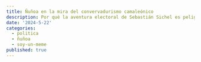 ```yaml
---
title: Ñuñoa en la mira del convervadurismo camaleónico
description: Por qué la aventura electoral de Sebastián Sichel es peligrosa para la democracia.
date: '2024-5-22'
categories:
  - politica
  - ñuñoa
  - soy-un-meme
published: true
---
```


